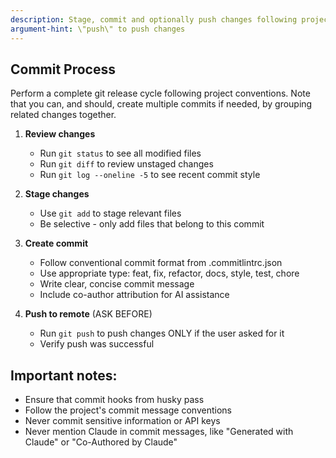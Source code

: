 ```yaml
---
description: Stage, commit and optionally push changes following project conventions
argument-hint: \"push\" to push changes
---
```


## Commit Process

Perform a complete git release cycle following project conventions. Note that
you can, and should, create multiple commits if needed, by grouping related
changes together.

1. **Review changes**
   - Run `git status` to see all modified files
   - Run `git diff` to review unstaged changes
   - Run `git log --oneline -5` to see recent commit style

2. **Stage changes**
   - Use `git add` to stage relevant files
   - Be selective - only add files that belong to this commit

3. **Create commit**
   - Follow conventional commit format from .commitlintrc.json
   - Use appropriate type: feat, fix, refactor, docs, style, test, chore
   - Write clear, concise commit message
   - Include co-author attribution for AI assistance

4. **Push to remote** (ASK BEFORE)
   - Run `git push` to push changes ONLY if the user asked for it
   - Verify push was successful

## Important notes:

- Ensure that commit hooks from husky pass
- Follow the project's commit message conventions
- Never commit sensitive information or API keys
- Never mention Claude in commit messages, like "Generated with Claude" or "Co-Authored by Claude"
